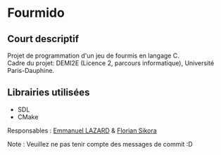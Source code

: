 # Fourmido

## Court descriptif
Projet de programmation d'un jeu de fourmis en langage C.   
Cadre du projet: DEMI2E (Licence 2, parcours informatique), Université Paris-Dauphine.


## Librairies utilisées
- SDL
- CMake

Responsables : [Emmanuel LAZARD](https://twitter.com/emmanuellazard) & [Florian Sikora](http://www.lamsade.dauphine.fr/~sikora/)

Note : Veuillez ne pas tenir compte des messages de commit :D
